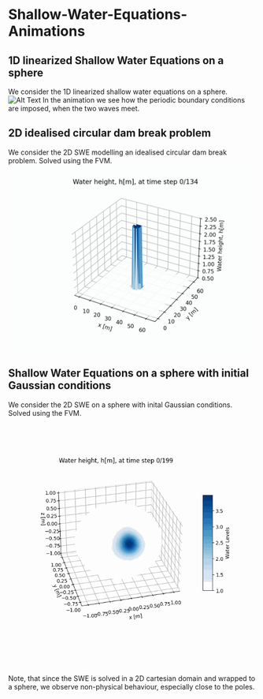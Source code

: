 # Shallow-Water-Equations-Animations

## 1D linearized Shallow Water Equations on a sphere
We consider the 1D linearized shallow water equations on a sphere.
![Alt Text](https://github.com/MelissaJessen/Shallow-Water-Equations-Animations/blob/main/1D_LSWE_sphere_17012025.gif)
In the animation we see how the periodic boundary conditions are imposed, when the two waves meet. 

## 2D idealised circular dam break problem
We consider the 2D SWE modelling an idealised circular dam break problem. Solved using the FVM.
![Alt Text](https://github.com/MelissaJessen/Shallow-Water-Equations-Animations/blob/main/toro2D_dambreak_FVM_17012025_N%3D64_t%3D10.gif)

## Shallow Water Equations on a sphere with initial Gaussian conditions
We consider the 2D SWE on a sphere with inital Gaussian conditions. Solved using the FVM.
![Alt Text](https://github.com/MelissaJessen/Shallow-Water-Equations-Animations/blob/main/sphere_gaussian_FVM_17012025_N_phi%3D100%2C%20N_theta%3D200%2C%20t%3D0.5.gif)

Note, that since the SWE is solved in a 2D cartesian domain and wrapped to a sphere, we observe non-physical behaviour, especially close to the poles. 
